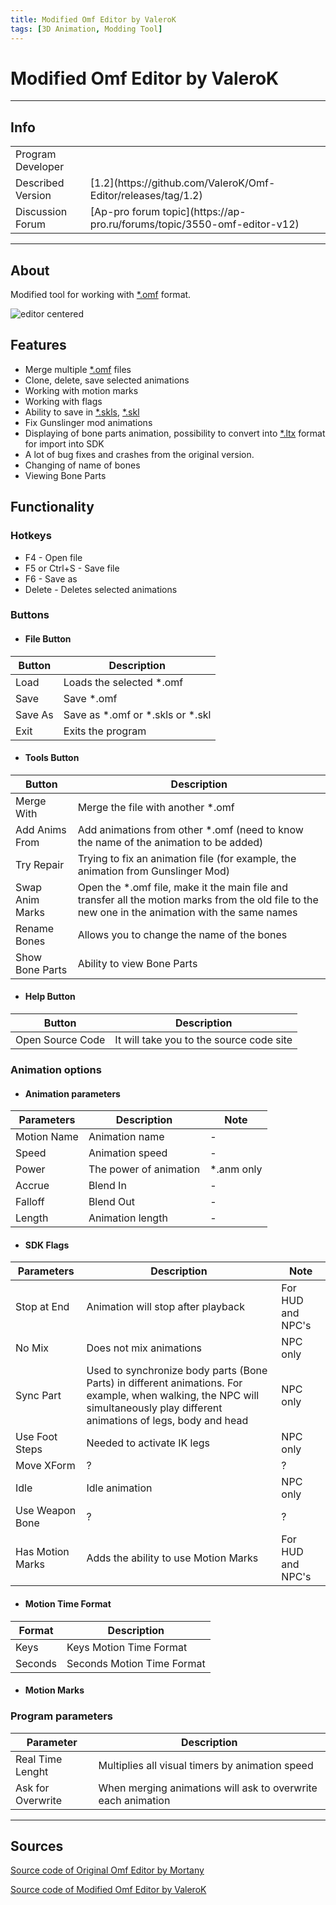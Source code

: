 ```yaml
---
title: Modified Omf Editor by ValeroK
tags: [3D Animation, Modding Tool]
---
```


# Modified Omf Editor by ValeroK

___

## Info

<table>
  <tbody>
    <tr>
      <td>Program Developer</td>
      <td><Authors
          authors={['mortany', 'vaierok']}
          size="small"
          showTitle={false}
        /></td>
    </tr>
    <tr>
      <td>Described Version</td>
      <td>[1.2](https://github.com/VaIeroK/Omf-Editor/releases/tag/1.2)</td>
    </tr>
    <tr>
      <td>Discussion Forum</td>
      <td>
        [Ap-pro forum topic](https://ap-pro.ru/forums/topic/3550-omf-editor-v12)
      </td>
    </tr>
  </tbody>
</table>

___

## About

Modified tool for working with [*.omf](../../references/file-formats/animations/omf.md) format.

![editor centered](assets/images/omf-editor-by-valerok.png)

## Features

- Merge multiple [*.omf](../../references/file-formats/animations/omf.md) files
- Clone, delete, save selected animations
- Working with motion marks
- Working with flags
- Ability to save in [*.skls](../../references/file-formats/animations/skl-skls.md), [*.skl](../../references/file-formats/animations/skl-skls.md)
- Fix Gunslinger mod animations
- Displaying of bone parts animation, possibility to convert into [*.ltx](../../references/file-formats/conf-script/ltx.md) format for import into SDK
- A lot of bug fixes and crashes from the original version.
- Changing of name of bones
- Viewing Bone Parts

## Functionality

### Hotkeys

- F4 - Open file
- F5 or Ctrl+S - Save file
- F6 - Save as
- Delete - Deletes selected animations

### Buttons

- #### File Button

| Button | Description |
|---|---|
| Load | Loads the selected *.omf |
| Save | Save *.omf |
| Save As | Save as *.omf or \*.skls or \*.skl |
| Exit | Exits the program |

- #### Tools Button

| Button | Description |
|---|---|
| Merge With | Merge the file with another *.omf |
| Add Anims From | Add animations from other *.omf (need to know the name of the animation to be added) |
| Try Repair | Trying to fix an animation file (for example, the animation from Gunslinger Mod) |
| Swap Anim Marks | Open the *.omf file, make it the main file and transfer all the motion marks from the old file to the new one in the animation with the same names |
| Rename Bones | Allows you to change the name of the bones |
| Show Bone Parts | Ability to view Bone Parts |

- #### Help Button

| Button | Description |
|---|---|
| Open Source Code | It will take you to the source code site |

### Animation options

- #### Animation parameters

| Parameters | Description | Note |
|---|---|---|
| Motion Name | Animation name | - |
| Speed | Animation speed | - |
| Power | The power of animation | *.anm only |
| Accrue | Blend In | - |
| Falloff | Blend Out | - |
| Length | Animation length | - |

- #### SDK Flags

| Parameters | Description | Note |
|---|---|---|
| Stop at End | Animation will stop after playback | For HUD and NPC's |
| No Mix | Does not mix animations | NPC only |
| Sync Part | Used to synchronize body parts (Bone Parts) in different animations. For example, when walking, the NPC will simultaneously play different animations of legs, body and head | NPC only |
| Use Foot Steps | Needed to activate IK legs | NPC only |
| Move XForm | ? | ? |
| Idle | Idle animation | NPC only |
| Use Weapon Bone | ? | ? |
| Has Motion Marks | Adds the ability to use Motion Marks | For HUD and NPC's |

- #### Motion Time Format

| Format | Description |
|---|---|
| Keys | Keys Motion Time Format |
| Seconds | Seconds Motion Time Format |

- #### Motion Marks

### Program parameters

| Parameter | Description |
|---|---|
| Real Time Lenght | Multiplies all visual timers by animation speed |
| Ask for Overwrite | When merging animations will ask to overwrite each animation |

___

## Sources

[Source code of Original Omf Editor by Mortany](https://github.com/mortany/omf_editor)

[Source code of Modified Omf Editor by ValeroK](https://github.com/VaIeroK/Omf-Editor)
